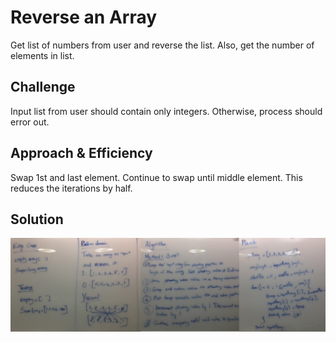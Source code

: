 # Reverse an Array
Get list of numbers from user and reverse the list. Also, get the number of elements in list.

## Challenge
Input list from user should contain only integers. Otherwise, process should error out. 


## Approach & Efficiency
Swap 1st and last element. Continue to swap until middle element. This reduces the iterations by half. 

## Solution
![White Board](assets/array-reverse.jpg)